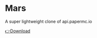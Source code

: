 # Mars
A super lightweight clone of api.papermc.io

[👉Download](https://github.com/LevelTranic/Mars/releases)
